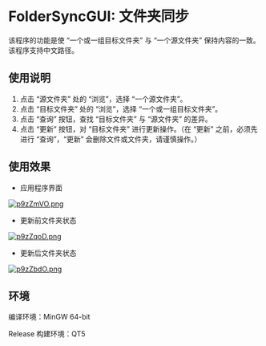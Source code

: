 # FolderSyncGUI: 文件夹同步

该程序的功能是使 “一个或一组目标文件夹” 与 “一个源文件夹” 保持内容的一致。该程序支持中文路径。



## 使用说明

1. 点击 “源文件夹” 处的 “浏览”，选择 “一个源文件夹”。
2. 点击 “目标文件夹” 处的 “浏览”，选择 “一个或一组目标文件夹”。
3. 点击 “查询” 按钮，查找 “目标文件夹” 与 “源文件夹” 的差异。
4. 点击 “更新” 按钮，对 “目标文件夹” 进行更新操作。（在 “更新” 之前，必须先进行 “查询”，“更新” 会删除文件或文件夹，请谨慎操作。）



## 使用效果

- 应用程序界面

[![p9zZmVO.png](https://s1.ax1x.com/2023/06/01/p9zZmVO.png)](https://imgse.com/i/p9zZmVO)

- 更新前文件夹状态

[![p9zZqoD.png](https://s1.ax1x.com/2023/06/01/p9zZqoD.png)](https://imgse.com/i/p9zZqoD)

- 更新后文件夹状态

[![p9zZbdO.png](https://s1.ax1x.com/2023/06/01/p9zZbdO.png)](https://imgse.com/i/p9zZbdO)



## 环境

编译环境：MinGW 64-bit

Release 构建环境：QT5
